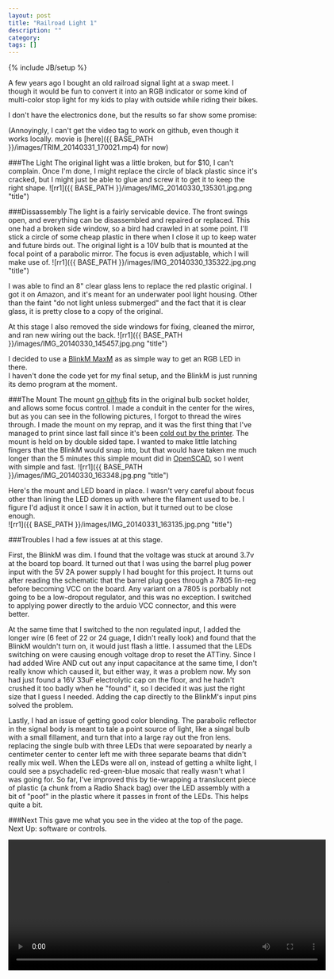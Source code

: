 ```yaml
---
layout: post
title: "Railroad Light 1"
description: ""
category: 
tags: []
---
```

{% include JB/setup %}

A few years ago I bought an old railroad signal light at a swap meet.  I though it would be fun to convert it into an RGB indicator or some kind of multi-color stop light for my kids to play with outside while riding their bikes.


I don't have the electronics done, but the results so far show some promise:

(Annoyingly, I can't get the video tag to work on github, even though it works locally.  movie is [here]({{ BASE_PATH }}/images/TRIM_20140331_170021.mp4) for now)


###The Light
The original light was a little broken, but for $10, I can't complain.  Once I'm done, I might replace the circle of black plastic 
since it's cracked, but I might just be able to glue and screw it to get it to keep the right shape.
![rr1]({{ BASE_PATH }}/images/IMG_20140330_135301.jpg.png "title")

###Dissassembly
The light is a fairly servicable device.  The front swings open, and everything can be disassembled and repaired or replaced. This one had a broken side window, so a bird had crawled in at some point.  I'll stick a circle of some cheap plastic in 
there when I close it up to keep water and future birds out. The original light is a 10V bulb that is mounted at the focal point of a parabolic mirror.  The focus is even adjustable, which I will make use of.
![rr1]({{ BASE_PATH }}/images/IMG_20140330_135322.jpg.png "title")

I was able to find an 8" clear glass lens to replace the red plastic original.  I got it on Amazon, and it's meant for 
an underwater pool light housing.  Other than the faint "do not light unless submerged" and the fact that it is clear 
glass, it is pretty close to a copy of the original.

At this stage I also removed the side windows for fixing, cleaned the mirror, and ran new wiring out the back.
![rr1]({{ BASE_PATH }}/images/IMG_20140330_145457.jpg.png "title")

I decided to use a [BlinkM MaxM](http://thingm.com/products/blinkm-maxm/) as as simple way to get an RGB LED in there.  
I haven't done the code yet for my final setup, and the BlinkM is just running its demo program at the moment.

###The Mount
The mount [on github](https://github.com/markfinn/rgb_railroad_rlight) fits in the original bulb socket holder, and allows 
some focus control.  I made a conduit in the center for the wires, but as you can see in the following pictures, I forgot to 
thread the wires through. I made the mount on my reprap, and it was the first thing that I've managed to print since last fall 
since it's been [cold out by the printer](http://mfinn.net/2014/03/31/reprap-enclosure/).  The mount is held on by double 
sided tape.  I wanted to make little latching fingers that the BlinkM would snap into, but that would have taken me much 
longer than the 5 minutes this simple mount did in [OpenSCAD](http://www.openscad.org/), so I went with simple and fast.
![rr1]({{ BASE_PATH }}/images/IMG_20140330_163348.jpg.png "title")


Here's the mount and LED board in place. I wasn't very careful about focus other than lining the LED domes up with where the filament used to be.
I figure I'd adjust it once I saw it in action, but it turned out to be close enough.  
![rr1]({{ BASE_PATH }}/images/IMG_20140331_163135.jpg.png "title")


###Troubles
I had a few issues at at this stage.

First, the BlinkM was dim. I found that the voltage was stuck at around 3.7v at the board top board.  It turned out that I was 
using the barrel plug power input with the 5V 2A power supply I had bought for this project.  It turns out after reading the 
schematic that the barrel plug goes through a 7805 lin-reg before becoming VCC on the board.  Any variant on a 7805 is porbably 
not going to be a low-dropout regulator, and this was no exception.  I switched to applying power directly to the arduio VCC 
connector, and this were better.

At the same time that I switched to the non regulated input, I added the longer wire (6 feet of 22 or 24 guage, I didn't really look) 
and found that the BlinkM wouldn't turn on, it would just flash a little.  I assumed that the LEDs switching on were causing enough 
voltage drop to reset the ATTiny. Since I had added Wire AND cut out any input capacitance at the same time, I don't really know which 
caused it, but either way, it was a problem now.
My son had just found a 16V 33uF electrolytic cap on the floor, and he hadn't crushed it too badly when he "found" it, so I decided it 
was just the right size that I guess I needed.  Adding the cap directly to the BlinkM's input pins solved the problem.


Lastly, I had an issue of getting good color blending.  The parabolic reflector in the signal body is meant to tale a point source of 
light, like a singal bulb with a small fillament, and turn that into a large ray out the fron lens.  replacing the single bulb with 
three LEDs that were sepoarated by nearly a centimeter center to center left me with three separate beams that didn't really mix well. 
 When the LEDs were all on, instead of getting a whilte light, I could see a psychadelic red-green-blue mosaic that really wasn't what 
I was going for.  So far, I've improved this by tie-wrapping a translucent piece of plastic (a chunk from a Radio Shack bag) over the 
LED assembly with a bit of "poof" in the plastic where it passes in front of the LEDs.  This helps quite a bit.


###Next
This gave me what you see in the video at the top of the page.  Next Up:  software or controls.



<video id="video_1" class="video-js vjs-default-skin" controls="" preload="auto" width="640" height="264">
<source src="{{ BASE_PATH }}/images/TRIM_20140331_170021.mp4" type="video/mp4" /> 
</video>
 
